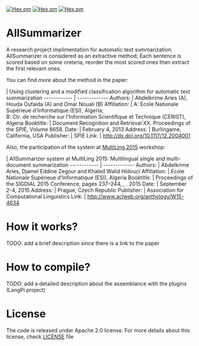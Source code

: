 [![Hex.pm](https://img.shields.io/badge/Project-AllSummarizer-blue.svg?style=plastic)](https://github.com/kariminf/AllSummarizer)
[![Hex.pm](https://img.shields.io/badge/License-Apache_2-blue.svg?style=plastic)](https://github.com/kariminf/AllSummarizer/blob/master/LICENSE)
[![Hex.pm](https://img.shields.io/badge/Version-2.0.0-blue.svg?style=plastic)](https://github.com/kariminf/AllSummarizer/releases)

AllSummarizer
=============
A research project implimentation for automatic text summarization. 
AllSummarizer is considered as an extractive method;
Each sentence is scored based on some creteria, reorder the most scored ones then extract the first relevant ones.

You can find more about the method in the paper:

 | Using clustering and a modified classification algorithm for automatic text summarization
------------ | -------------
Authors: | Abdelkrime Aries (A), Houda Oufaida (A) and Omar Nouali (B)
Affiliation: | A: Ecole Nationale Supérieue d'Informatique (ESI),  Algeria; <br> B: Ctr. de recherche sur l'Information Scientifique et Technique (CERIST), Algeria
Booktitle: | Document Recognition and Retrieval XX. Proceedings of the SPIE, Volume 8658.
Date: | February 4, 2013
Address: | Burlingame, California, USA
Publisher: | SPIE
Link: | http://dx.doi.org/10.1117/12.2004001

Also, the participation of the system at [MultiLing 2015](http://multiling.iit.demokritos.gr/pages/revision/200) workshop:

 | AllSummarizer system at MultiLing 2015: Multilingual single and multi-document summarization
------------ | -------------
Authors: | Abdelkrime Aries, Djamel Eddine Zegour and Khaled Walid Hidouci
Affiliation: | Ecole Nationale Supérieue d'Informatique (ESI),  Algeria
Booktitle: | Proceedings of the SIGDIAL 2015 Conference, pages 237–244, , . 2015 
Date: | September 2-4, 2015
Address: | Prague, Czech Republic
Publisher: | Association for Computational Linguistics
Link: | http://www.aclweb.org/anthology/W15-4634

# How it works?
TODO: add a brief description since there is a link to the paper

# How to compile?
TODO: add a detailed description about the assemblance with the plugins (LangPi project)

# License
The code is released under Apache 2.0 license. 
For more details about this license, check [LICENSE](./LICENSE) file
